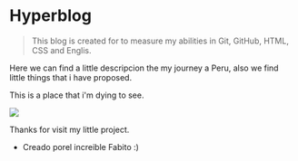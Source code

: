 # Hyperblog 

>This blog is created for to measure my abilities in Git, GitHub, HTML, CSS and Englis.

Here we can find a little descripcion the my journey a Peru, also we find little things that i have proposed.

This is a place that i'm dying to see.


![](https://www.denomades.com/_next/image?url=https%3A%2F%2Fdenomades.imgix.net%2Fdestinos%2Fcusco%2F521%2Fpanoramica-laguna-humantay.jpg%3Fw%3D736%26h%3D400%26fit%3Dcrop%26q%3Dauto%26auto%3Dformat&w=1080&q=75)


Thanks for visit my little project.

* Creado porel increible Fabito :)